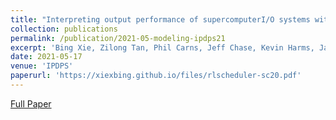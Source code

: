 ```yaml
---
title: "Interpreting output performance of supercomputerI/O systems with machine intelligence"
collection: publications
permalink: /publication/2021-05-modeling-ipdps21
excerpt: 'Bing Xie, Zilong Tan, Phil Carns, Jeff Chase, Kevin Harms, Jay Lofstead, Sarp Oral, Sudharshan Vazhkudai, Feiyi Wang'
date: 2021-05-17
venue: 'IPDPS'
paperurl: 'https://xiexbing.github.io/files/rlscheduler-sc20.pdf'
---
```


[Full Paper](https://xiexbing.github.io/files/rlscheduler-sc20.pdf)
